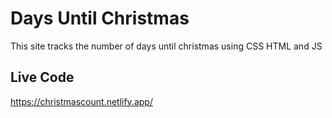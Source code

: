 # Days Until Christmas
This site tracks the number of days until christmas using CSS HTML and JS
## Live Code
https://christmascount.netlify.app/
